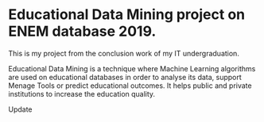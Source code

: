 # Educational Data Mining project on ENEM database 2019.

This is my project from the conclusion work of my IT undergraduation.

Educational Data Mining is a technique where Machine Learning algorithms are used on educational databases in order to analyse its data, support Menage Tools or predict educational outcomes. It helps public and private institutions to increase the education quality.

Update